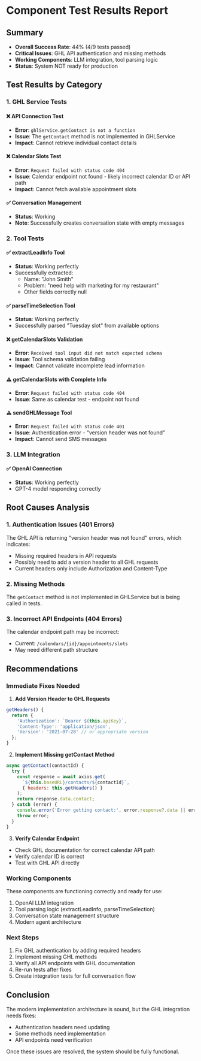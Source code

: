 # Component Test Results Report

## Summary
- **Overall Success Rate**: 44% (4/9 tests passed)
- **Critical Issues**: GHL API authentication and missing methods
- **Working Components**: LLM integration, tool parsing logic
- **Status**: System NOT ready for production

## Test Results by Category

### 1. GHL Service Tests

#### ❌ API Connection Test
- **Error**: `ghlService.getContact is not a function`
- **Issue**: The `getContact` method is not implemented in GHLService
- **Impact**: Cannot retrieve individual contact details

#### ❌ Calendar Slots Test  
- **Error**: `Request failed with status code 404`
- **Issue**: Calendar endpoint not found - likely incorrect calendar ID or API path
- **Impact**: Cannot fetch available appointment slots

#### ✅ Conversation Management
- **Status**: Working
- **Note**: Successfully creates conversation state with empty messages

### 2. Tool Tests

#### ✅ extractLeadInfo Tool
- **Status**: Working perfectly
- Successfully extracted:
  - Name: "John Smith"
  - Problem: "need help with marketing for my restaurant"
  - Other fields correctly null

#### ✅ parseTimeSelection Tool
- **Status**: Working perfectly
- Successfully parsed "Tuesday slot" from available options

#### ❌ getCalendarSlots Validation
- **Error**: `Received tool input did not match expected schema`
- **Issue**: Tool schema validation failing
- **Impact**: Cannot validate incomplete lead information

#### ⚠️ getCalendarSlots with Complete Info
- **Error**: `Request failed with status code 404`
- **Issue**: Same as calendar test - endpoint not found

#### ⚠️ sendGHLMessage Tool
- **Error**: `Request failed with status code 401`
- **Issue**: Authentication error - "version header was not found"
- **Impact**: Cannot send SMS messages

### 3. LLM Integration

#### ✅ OpenAI Connection
- **Status**: Working perfectly
- GPT-4 model responding correctly

## Root Causes Analysis

### 1. Authentication Issues (401 Errors)
The GHL API is returning "version header was not found" errors, which indicates:
- Missing required headers in API requests
- Possibly need to add a version header to all GHL requests
- Current headers only include Authorization and Content-Type

### 2. Missing Methods
The `getContact` method is not implemented in GHLService but is being called in tests.

### 3. Incorrect API Endpoints (404 Errors)
The calendar endpoint path may be incorrect:
- Current: `/calendars/{id}/appointments/slots`
- May need different path structure

## Recommendations

### Immediate Fixes Needed

1. **Add Version Header to GHL Requests**
```javascript
getHeaders() {
  return {
    'Authorization': `Bearer ${this.apiKey}`,
    'Content-Type': 'application/json',
    'Version': '2021-07-28' // or appropriate version
  };
}
```

2. **Implement Missing getContact Method**
```javascript
async getContact(contactId) {
  try {
    const response = await axios.get(
      `${this.baseURL}/contacts/${contactId}`,
      { headers: this.getHeaders() }
    );
    return response.data.contact;
  } catch (error) {
    console.error('Error getting contact:', error.response?.data || error.message);
    throw error;
  }
}
```

3. **Verify Calendar Endpoint**
- Check GHL documentation for correct calendar API path
- Verify calendar ID is correct
- Test with GHL API directly

### Working Components

These components are functioning correctly and ready for use:
1. OpenAI LLM integration
2. Tool parsing logic (extractLeadInfo, parseTimeSelection)
3. Conversation state management structure
4. Modern agent architecture

### Next Steps

1. Fix GHL authentication by adding required headers
2. Implement missing GHL methods
3. Verify all API endpoints with GHL documentation
4. Re-run tests after fixes
5. Create integration tests for full conversation flow

## Conclusion

The modern implementation architecture is sound, but the GHL integration needs fixes:
- Authentication headers need updating
- Some methods need implementation
- API endpoints need verification

Once these issues are resolved, the system should be fully functional.